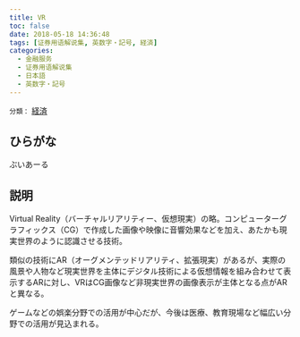 ```yaml
---
title: VR
toc: false
date: 2018-05-18 14:36:48
tags: [证券用语解说集, 英数字・記号, 経済]
categories:
  - 金融服务
  - 证券用语解说集
  - 日本語
  - 英数字・記号
---
```


`分類：` [経済](/tags/経済/)

## ひらがな

ぶいあーる

## 説明

Virtual Reality（バーチャルリアリティー、仮想現実）の略。コンピューターグラフィックス（CG）で作成した画像や映像に音響効果などを加え、あたかも現実世界のように認識させる技術。

類似の技術にAR（オーグメンテッドリアリティ、拡張現実）があるが、実際の風景や人物など現実世界を主体にデジタル技術による仮想情報を組み合わせて表示するARに対し、VRはCG画像など非現実世界の画像表示が主体となる点がARと異なる。

ゲームなどの娯楽分野での活用が中心だが、今後は医療、教育現場など幅広い分野での活用が見込まれる。
